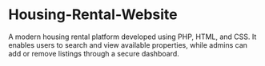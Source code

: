 # Housing-Rental-Website
A modern housing rental platform developed using PHP, HTML, and CSS. It enables users to search and view available properties, while admins can add or remove listings through a secure dashboard.
